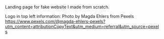Landing page for fake website I made from scratch.

Logo in top left information:
Photo by Magda Ehlers from Pexels
https://www.pexels.com/@magda-ehlers-pexels?utm_content=attributionCopyText&utm_medium=referral&utm_source=pexels